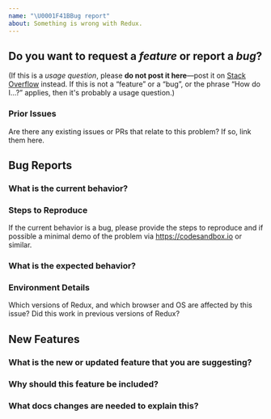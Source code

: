 ```yaml
---
name: "\U0001F41BBug report"
about: Something is wrong with Redux.
---
```



## Do you want to request a _feature_ or report a _bug_?

(If this is a _usage question_, please **do not post it here**—post it on [Stack Overflow](http://stackoverflow.com/questions/tagged/redux) instead. If this is not a “feature” or a “bug”, or the phrase “How do I...?” applies, then it's probably a usage question.)



### Prior Issues

Are there any existing issues or PRs that relate to this problem?  If so, link them here.




## Bug Reports

### What is the current behavior?



### Steps to Reproduce

If the current behavior is a bug, please provide the steps to reproduce and if possible a minimal demo of the problem via https://codesandbox.io or similar.


### What is the expected behavior?



### Environment Details

Which versions of Redux, and which browser and OS are affected by this issue? Did this work in previous versions of Redux?



## New Features

### What is the new or updated feature that you are suggesting?




### Why should this feature be included?



### What docs changes are needed to explain this?
